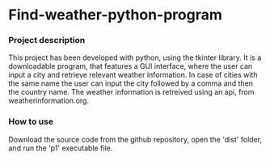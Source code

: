 # Find-weather-python-program


### Project description

This project has been developed with python, using the tkinter library. It is a downloadable program, that features a GUI interface, where the user can input a city and retrieve relevant weather information. In case of cities with the same name the user can input the city followed by a comma and then the country name. The weather information is retreived using an api, from weatherinformation.org.

### How to use

Download the source code from the github repository, open the 'dist' folder, and run the 'p1' executable file.
